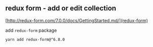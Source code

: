 ## redux form - add or edit collection

[http://redux-form.com/7.0.0/docs/GettingStarted.md/](redux-form)

add `redux-form` package

```
yarn add redux-form@^6.8.0
```